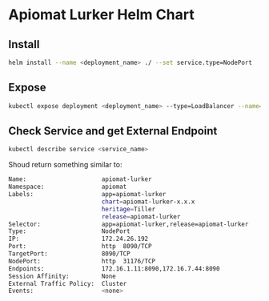 # Apiomat Lurker Helm Chart

## Install

```bash
helm install --name <deployment_name> ./ --set service.type=NodePort
```

## Expose

```bash
kubectl expose deployment <deployment_name> --type=LoadBalancer --name=<service_name>
```

## Check Service and get External Endpoint

```bash
kubectl describe service <service_name>
```

Shoud return something similar to:
```bash
Name:                     apiomat-lurker
Namespace:                apiomat
Labels:                   app=apiomat-lurker
                          chart=apiomat-lurker-x.x.x
                          heritage=Tiller
                          release=apiomat-lurker
Selector:                 app=apiomat-lurker,release=apiomat-lurker
Type:                     NodePort
IP:                       172.24.26.192
Port:                     http  8090/TCP
TargetPort:               8090/TCP
NodePort:                 http  31176/TCP
Endpoints:                172.16.1.11:8090,172.16.7.44:8090
Session Affinity:         None
External Traffic Policy:  Cluster
Events:                   <none>
```
